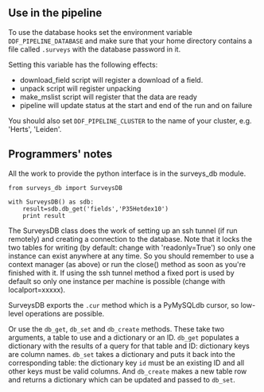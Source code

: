 Use in the pipeline
-------------------

To use the database hooks set the environment variable `DDF_PIPELINE_DATABASE` and make sure that
your home directory contains a file called `.surveys` with the database password in it.

Setting this variable has the following effects:

* download_field script will register a download of a field.
* unpack script will register unpacking
* make_mslist script will register that the data are ready
* pipeline will update status at the start and end of the run and on failure

You should also set `DDF_PIPELINE_CLUSTER` to the name of your cluster, e.g. 'Herts', 'Leiden'.

Programmers' notes
------------------

All the work to provide the python interface is in the surveys_db module.

```
from surveys_db import SurveysDB

with SurveysDB() as sdb:
    result=sdb.db_get('fields','P35Hetdex10')
    print result
```

The SurveysDB class does the work of setting up an ssh tunnel (if run
remotely) and creating a connection to the database. Note that it
locks the two tables for writing (by default: change with
'readonly=True') so only one instance can exist anywhere at any
time. So you should remember to use a context manager (as above) or
run the close() method as soon as you're finished with it.  If using
the ssh tunnel method a fixed port is used by default so only one
instance per machine is possible (change with localport=xxxxx).

SurveysDB exports the `.cur` method which is a PyMySQLdb cursor, so
low-level operations are possible.

Or use the `db_get`, `db_set` and `db_create` methods. These take two arguments,
a table to use and a dictionary or an ID. `db_get` populates a
dictionary with the results of a query for that table and ID: dictionary keys
are column names. `db_set` takes a dictionary and puts it back into
the corresponding table: the dictionary key `id` must be an existing ID and all
other keys must be valid columns. And `db_create` makes a new table
row and returns a dictionary which can be updated and passed to
`db_set`.



